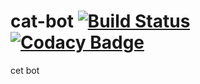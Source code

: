 # cat-bot [![Build Status](https://ci.appveyor.com/api/projects/status/github/Trevrosa/cat-bot/branch/master?svg=true)](https://ci.appveyor.com/api/projects/status/github/Trevrosa/) [![Codacy Badge](https://app.codacy.com/project/badge/Grade/5740a3cad5db4c6ebb35c6386b6c5d0e)](https://www.codacy.com/gh/Trevrosa/cat-bot/dashboard?utm_source=github.com&amp;utm_medium=referral&amp;utm_content=Trevrosa/cat-bot&amp;utm_campaign=Badge_Grade)
cet bot
